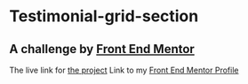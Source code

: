 # Testimonial-grid-section
## A challenge by [Front End Mentor](frontendmentor.io)

The live link for [the project](https://testimonial-grid-section-lqlxa4oam.vercel.app/)
Link to my [Front End Mentor Profile](https://www.frontendmentor.io/profile/E-Trailblazer)
